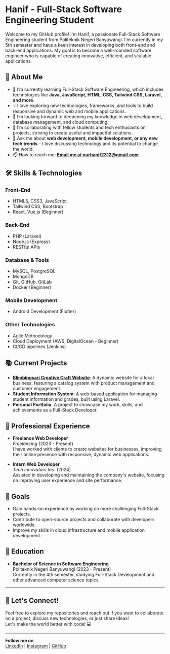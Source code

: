 # Hanif - Full-Stack Software Engineering Student

Welcome to my GitHub profile! I'm Hanif, a passionate Full-Stack Software Engineering student from Politeknik Negeri Banyuwangi. I'm currently in my 5th semester and have a keen interest in developing both front-end and back-end applications. My goal is to become a well-rounded software engineer who is capable of creating innovative, efficient, and scalable applications.

## 🚀 About Me

- 🌱 I’m currently learning Full-Stack Software Engineering, which includes technologies like **Java, JavaScript, HTML, CSS, Tailwind CSS, Laravel, and more**.
- 💡 I love exploring new technologies, frameworks, and tools to build responsive and dynamic web and mobile applications.
- 🔭 I’m looking forward to deepening my knowledge in web development, database management, and cloud computing.
- 👯 I’m collaborating with fellow students and tech enthusiasts on projects, striving to create useful and impactful solutions.
- 💬 Ask me about **web development, mobile development, or any new tech trends** – I love discussing technology and its potential to change the world.
- 📫 How to reach me: **[Email me at nurhanif2312@gmail.com](mailto:nurhanif2312@gmail.com)**

## 🛠️ Skills & Technologies

### Front-End
- HTML5, CSS3, JavaScript
- Tailwind CSS, Bootstrap
- React, Vue.js (Beginner)

### Back-End
- PHP (Laravel)
- Node.js (Express)
- RESTful APIs

### Database & Tools
- MySQL, PostgreSQL
- MongoDB
- Git, GitHub, GitLab
- Docker (Beginner)

### Mobile Development
- Android Development (Flutter)
  
### Other Technologies
- Agile Methodology
- Cloud Deployment (AWS, DigitalOcean - Beginner)
- CI/CD pipelines (Jenkins)

## 📚 Current Projects
- **[Blimbingsari Creative Craft Website](https://github.com/Hanif/BlimbingsariCreativeCraft)**: A dynamic website for a local business, featuring a catalog system with product management and customer engagement.
- **Student Information System**: A web-based application for managing student information and grades, built using Laravel.
- **Personal Portfolio**: A project to showcase my work, skills, and achievements as a Full-Stack Developer.

## 💼 Professional Experience

- **Freelance Web Developer**  
  *Freelancing* (2023 - Present)  
  I have worked with clients to create websites for businesses, improving their online presence with responsive, dynamic web applications.

- **Intern Web Developer**  
  *Tech Innovators Inc.* (2024)  
  Assisted in developing and maintaining the company's website, focusing on improving user experience and site performance.

## 🎯 Goals
- Gain hands-on experience by working on more challenging Full-Stack projects.
- Contribute to open-source projects and collaborate with developers worldwide.
- Improve my skills in cloud infrastructure and mobile application development.
  
## 📑 Education

- **Bachelor of Science in Software Engineering**  
  Politeknik Negeri Banyuwangi (2023 - Present)  
  Currently in the 4th semester, studying Full-Stack Development and other advanced computer science topics.

---

## 👀 Let's Connect!

Feel free to explore my repositories and reach out if you want to collaborate on a project, discuss new technologies, or just share ideas!  
Let's make the world better with code! 💻

---

**Follow me on**  
[LinkedIn](https://www.linkedin.com/in/hanif) | [Instagram](https://www.instagram.com/hanifmnh/) | [GitHub](https://github.com/Hanif)

